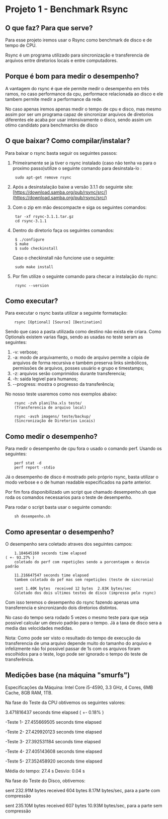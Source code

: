 # Projeto 1 - Benchmark Rsync

## O que faz? Para que serve?

Para esse projeto iremos usar o Rsync como benchmark de disco e de tempo de CPU.

Rsync é um programa utilizado para sincronização e transferencia de arquivos entre diretorios locais e entre computadores.

## Porque é bom para medir o desempenho?

A vantagem do rsync é que ele permite medir o desempenho em três ramos, no caso performance da cpu, performace relacionada ao disco e ele tambem permite medir a performance da rede. 

No caso apenas iremos apenas medir o tempo de cpu e disco, mas mesmo assim por ser um programa capaz de sincronizar arquivos de diretorios diferentes ele acaba por usar intensivamente o disco, sendo assim um otimo candidato para benchmarcks de disco

## O que baixar? Como compilar/instalar?

Para baixar o rsync basta seguir os seguintes passos:

1. Primeiramente se ja tiver o rsync instalado (caso não tenha va para o proximo passo)utilize o seguinte comando para desinstala-lo :

    	sudo apt-get remove rsync

2. Após a desinstalação baixe a versão 3.1.1 do seguinte site:
	[https://download.samba.org/pub/rsync/src/](https://download.samba.org/pub/rsync/src/)

3. Com o zip em mão descompacte e siga os seguintes comandos: 
		
		tar -xf rsync-3.1.1.tar.gz 
		cd rsync-3.1.1

4. Dentro do diretorio faça os seguintes comandos:

		$ ./configure
		$ make
		$ sudo checkinstall

	Caso o checkinstall não funcione use o seguinte:

		sudo make install

5. Por fim utilize o seguinte comando para checar a instalação do rsync:

		rsync --version

## Como executar?

Para executar o rsync basta utilizar a seguinte formatação:

		rsync [Optional] [Source] [Destination]

Sendo que caso a pasta utilizada como destino não exista ele criara. Como Optionals existem varias flags, sendo as usadas no teste seram as seguintes:

1. -v: verbose;
2. -a: modo de arquivamento, o modo de arquivo permite a cópia de arquivos de forma recursiva e também preserva links simbólicos, permissões de arquivos, posses usuário e grupo e timestamps;
3. -z: arquivos serão comprimidos durante transferencia;
4. -h: saida legivel para humanos;
5. --progress: mostra o progresso da transferência;

No nosso teste usaremos como nos exemplos abaixo:

		rsync -zvh planilha.xls teste/
		(Transferencia de arquivo local)

		rsync -avzh imagens/ teste/backup/
		(Sincronização de Diretorios Locais)

## Como medir o desempenho?

Para medir o desempenho de cpu fora o usado o comando perf. Usando os seguintes:

		perf stat -d
		perf report -stdio

Já o desempenho de disco é mostrado pelo próprio rsync, basta utilizar o modo verbose e o de human readable especificados na parte anterior.

Por fim fora disponibilizado um script que chamado desempenho.sh que roda os comandos necessarios para o teste de desempenho.

Para rodar o script basta usar o seguinte comando:

		sh desempenho.sh

## Como apresentar o desempenho?

O desempenho sera coletado atraves dos seguintes campos: 
		
		1.184645160 seconds time elapsed                                          ( +- 93.27% ) 
		coletado do perf com repetições sendo a porcentagem o desvio padrão

		11.216647547 seconds time elapsed
		tambem coletado do pef mas sem repetições (teste de sincronia)

		sent 1.40K bytes  received 12 bytes  2.83K bytes/sec
		Coletado dos dois ultimos testes de disco (impresso pelo rsync)
		
Com isso teremos o desempenho do rsync fazendo apenas uma transferencia e sincronizando dois diretorios distintos. 

No caso do tempo sera rodado 5 vezes o mesmo teste para que seja possivel calcular um desvio padrão para o tempo. Já a taxa de disco sera a media das velocidades medidas.

Nota: Como pode ser visto o resultado do tempo de execução da transferencia de uma arquivo depende muito do tamanho do arquivo e infelizmente não foi possivel passar de 1s com os arquivos foram escolhidos para o teste, logo pode ser ignorado o tempo do teste de transferência.

## Medições base (na máquina "smurfs")

Especificações da Máquina: Intel Core i5-4590, 3.3 GHz, 4 Cores, 6MB Cache, 8GB RAM, 1TB.

Na fase do Teste da CPU obtivemos os seguintes valores:

3.471816437 seconds time elapsed                                          ( +-  0.18% )

-Teste 1-
27.455669505 seconds time elapsed

-Teste 2-
27.429920123 seconds time elapsed

-Teste 3-
27.392531184 seconds time elapsed

-Teste 4-
27.405143608 seconds time elapsed

-Teste 5-
27.352458920 seconds time elapsed

Média do tempo: 27.4 s
Desvio: 0.04 s

Na fase do Teste do Disco, obtivemos:

sent 232.91M bytes  received 604 bytes  8.17M bytes/sec, para a parte com compressão

sent 235.10M bytes  received 607 bytes  10.93M bytes/sec, para a parte sem compressão
